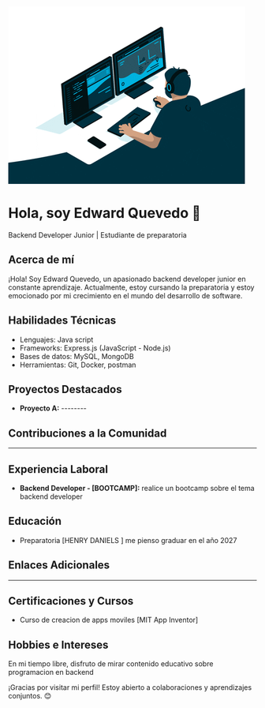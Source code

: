 
![Ejemplo de GIF](https://raw.githubusercontent.com/EdwardQuevedoP/EdwardQuevedoP/main/junior2.gif)



# Hola, soy Edward Quevedo 👋

Backend Developer Junior | Estudiante de preparatoria

## Acerca de mí
¡Hola! Soy Edward Quevedo, un apasionado backend developer junior en constante aprendizaje. Actualmente, estoy cursando la preparatoria y estoy emocionado por mi crecimiento en el mundo del desarrollo de software.

## Habilidades Técnicas
- Lenguajes:  Java script
- Frameworks: Express.js (JavaScript - Node.js)
- Bases de datos: MySQL, MongoDB
- Herramientas: Git, Docker, postman 

## Proyectos Destacados
- **Proyecto A:** --------

## Contribuciones a la Comunidad
----------------------------
## Experiencia Laboral
- **Backend Developer - [BOOTCAMP]:** realice un bootcamp sobre el tema backend developer

## Educación
- Preparatoria [HENRY DANIELS ] me pienso graduar en el año 2027

## Enlaces Adicionales
-------------------
## Certificaciones y Cursos

- Curso de creacion de apps moviles [MIT App Inventor] 

## Hobbies e Intereses
En mi tiempo libre, disfruto de mirar contenido educativo sobre programacion en backend

¡Gracias por visitar mi perfil! Estoy abierto a colaboraciones y aprendizajes conjuntos. 😊




